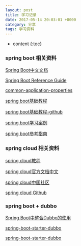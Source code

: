 ```yaml
---
layout: post
title: 学习记录
date: 2017-05-14 20:03:01 +8000
category: 分享
tags: 学习资料
---
```


* content
{:toc}

### spring boot 相关资料

[Spring Boot中文文档](http://blog.geekidentity.com/spring/spring_boot_translation/)

[Spring Boot Reference Guide](http://docs.spring.io/spring-boot/docs/1.5.2.RELEASE/reference/htmlsingle/)

[common-application-properties](http://docs.spring.io/spring-boot/docs/1.2.3.RELEASE/reference/html/common-application-properties.html)

[spring boot基础教程](http://blog.didispace.com/Spring-Boot%E5%9F%BA%E7%A1%80%E6%95%99%E7%A8%8B/)

[spring boot基础教程-github](https://github.com/dyc87112/SpringBoot-Learning)

[spring boot学习案例](https://git.oschina.net/jeff1993/springboot-learning-example)

[spring boot参考指南](http://www.kailing.pub/PdfReader/web/viewer.html?file=springboot)

### spring cloud 相关资料

[spring cloud教程](http://blog.didispace.com/Spring-Cloud基础教程/)

[spring cloud官方文档中文](https://springcloud.cc)

[spring cloud中国社区](http://bbs.springcloud.cn)

[spring cloud Github](https://github.com/spring-cloud/)

### spring boot + dubbo

[Spring Boot中整合Dubbo的使用](https://github.com/linux-china/spring-boot-dubbo)

[spring-boot-starter-dubbo](https://github.com/alibaba/spring-boot-starter-dubbo)

[spring-boot-starter-dubbo](https://github.com/kimmking/spring-boot-starter-dubbo)
